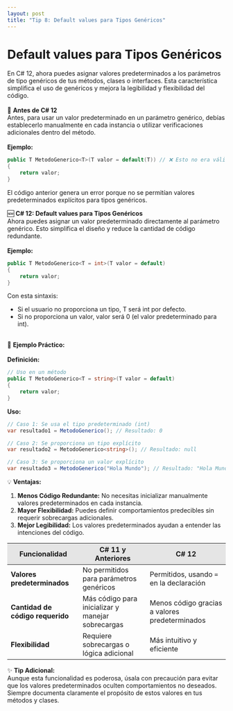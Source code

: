 ```yaml
---
layout: post
title: "Tip 8: Default values para Tipos Genéricos"
---
```

# Default values para Tipos Genéricos
En C# 12, ahora puedes asignar valores predeterminados a los parámetros de tipo genéricos de tus métodos, clases o interfaces. Esta característica simplifica el uso de genéricos y mejora la legibilidad y flexibilidad del código.<br /><br />
🚀 **Antes de C# 12** <br />
Antes, para usar un valor predeterminado en un parámetro genérico, debías establecerlo manualmente en cada instancia o utilizar verificaciones adicionales dentro del método. <br /><br />
**Ejemplo:**
```c#
public T MetodoGenerico<T>(T valor = default(T)) // ❌ Esto no era válido
{
    return valor;
}
```
El código anterior genera un error porque no se permitían valores predeterminados explícitos para tipos genéricos.

🆕 **C# 12: Default values para Tipos Genéricos**<br/>
Ahora puedes asignar un valor predeterminado directamente al parámetro genérico. Esto simplifica el diseño y reduce la cantidad de código redundante.<br /><br />
**Ejemplo:**
```c#
public T MetodoGenerico<T = int>(T valor = default)
{
    return valor;
}
```
Con esta sintaxis:
- Si el usuario no proporciona un tipo, T será int por defecto.
- Si no proporciona un valor, valor será 0 (el valor predeterminado para int). <br /><br />

🔧 **Ejemplo Práctico:** <br /><br />
**Definición:**<br />
```c#
// Uso en un método
public T MetodoGenerico<T = string>(T valor = default)
{
    return valor;
}
```
**Uso:** <br />
```c#
// Caso 1: Se usa el tipo predeterminado (int)
var resultado1 = MetodoGenerico(); // Resultado: 0

// Caso 2: Se proporciona un tipo explícito
var resultado2 = MetodoGenerico<string>(); // Resultado: null

// Caso 3: Se proporciona un valor explícito
var resultado3 = MetodoGenerico("Hola Mundo"); // Resultado: "Hola Mundo"
```
💡 **Ventajas:** <br />
1. **Menos Código Redundante:** No necesitas inicializar manualmente valores predeterminados en cada instancia.<br />
2. **Mayor Flexibilidad:** Puedes definir comportamientos predecibles sin requerir sobrecargas adicionales.<br />
3. **Mejor Legibilidad:** Los valores predeterminados ayudan a entender las intenciones del código.<br />
<table>
    <thead>
        <tr style="background-color: #e5e5e5">
            <th>Funcionalidad</th>
            <th>C# 11 y Anteriores</th>
            <th>C# 12</th>
        </tr>
    </thead>
    <tbody>
        <tr>
            <td><strong>Valores predeterminados</strong></td>
            <td>No permitidos para parámetros genéricos</td>
            <td>Permitidos, usando <code>=</code> en la declaración</td>
        </tr>
        <tr>
            <td><strong>Cantidad de código requerido</strong></td>
            <td>Más código para inicializar y manejar sobrecargas</td>
            <td>Menos código gracias a valores predeterminados</td>
        </tr>
        <tr>
            <td><strong>Flexibilidad</strong></td>
            <td>Requiere sobrecargas o lógica adicional</td>
            <td>Más intuitivo y eficiente</td>
        </tr>
    </tbody>
</table>


✨ **Tip Adicional:** <br />
Aunque esta funcionalidad es poderosa, úsala con precaución para evitar que los valores predeterminados oculten comportamientos no deseados. Siempre documenta claramente el propósito de estos valores en tus métodos y clases.
